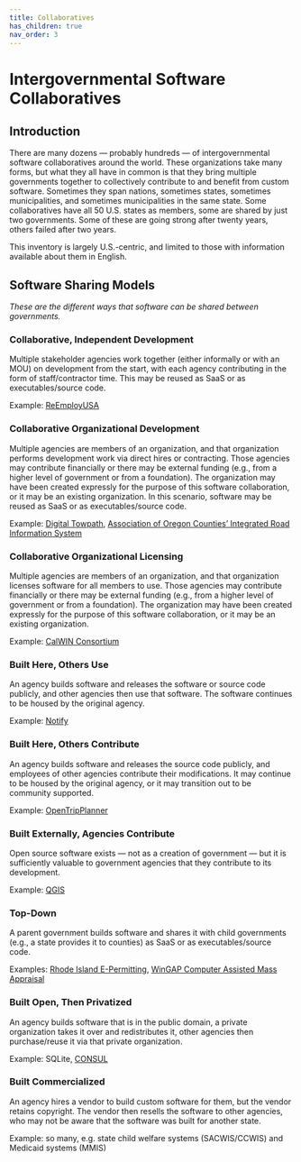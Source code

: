 ```yaml
---
title: Collaboratives
has_children: true
nav_order: 3
---
```


# Intergovernmental Software Collaboratives

## Introduction

There are many dozens — probably hundreds — of intergovernmental software collaboratives around the world. These organizations take many forms, but what they all have in common is that they bring multiple governments together to collectively contribute to and benefit from custom software. Sometimes they span nations, sometimes states, sometimes municipalities, and sometimes municipalities in the same state. Some collaboratives have all 50 U.S. states as members, some are shared by just two governments. Some of these are going strong after twenty years, others failed after two years.

This inventory is largely U.S.-centric, and limited to those with information available about them in English.


## Software Sharing Models

_These are the different ways that software can be shared between governments._

### Collaborative, Independent Development
Multiple stakeholder agencies work together (either informally or with an MOU) on development from the start, with each agency contributing in the form of staff/contractor time. This may be reused as SaaS or as executables/source code.

Example: [ReEmployUSA](reemployusa.html)

### Collaborative Organizational Development
Multiple agencies are members of an organization, and that organization performs development work via direct hires or contracting. Those agencies may contribute financially or there may be external funding (e.g., from a higher level of government or from a foundation). The organization may have been created expressly for the purpose of this software collaboration, or it may be an existing organization. In this scenario, software may be reused as SaaS or as executables/source code.

Example: [Digital Towpath](collaboratives/digital-towpath.html), [Association of Oregon Counties’ Integrated Road Information System](oregon-iris.html)

### Collaborative Organizational Licensing
Multiple agencies are members of an organization, and that organization licenses software for all members to use. Those agencies may contribute financially or there may be external funding (e.g., from a higher level of government or from a foundation). The organization may have been created expressly for the purpose of this software collaboration, or it may be an existing organization. 


Example: [CalWIN Consortium](calwin.html)

### Built Here, Others Use
An agency builds software and releases the software or source code publicly, and other agencies then use that software. The software continues to be housed by the original agency.

Example: [Notify](notify.html)

### Built Here, Others Contribute
An agency builds software and releases the source code publicly, and employees of other agencies contribute their modifications. It may continue to be housed by the original agency, or it may transition out to be community supported.

Example: [OpenTripPlanner](opentripplanner.html)

### Built Externally, Agencies Contribute
Open source software exists — not as a creation of government — but it is sufficiently valuable to government agencies that they contribute to its development.

Example: [QGIS](qgis.html)

### Top-Down
A parent government builds software and shares it with child governments (e.g., a state provides it to counties) as SaaS or as executables/source code.

Examples: [Rhode Island E-Permitting](rispi.html), [WinGAP Computer Assisted Mass Appraisal](wingap.html)

### Built Open, Then Privatized
An agency builds software that is in the public domain, a private organization takes it over and redistributes it, other agencies then purchase/reuse it via that private organization.

Example: SQLite, [CONSUL](consul.html)

### Built Commercialized
An agency hires a vendor to build custom software for them, but the vendor retains copyright. The vendor then resells the software to other agencies, who may not be aware that the software was built for another state.

Example: so many, e.g. state child welfare systems (SACWIS/CCWIS) and Medicaid systems (MMIS)
